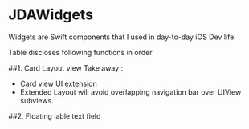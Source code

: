 # JDAWidgets
Widgets are Swift components that I used in day-to-day iOS Dev life.

Table discloses following functions in order 

##1. Card Layout view
Take away : 
- Card view UI extension
- Extended Layout will avoid overlapping navigation bar over UIView subviews.

##2. Floating lable text field
